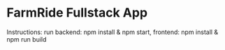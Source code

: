 # FarmRide Fullstack App
Instructions: run backend: npm install & npm start, frontend: npm install & npm run build
